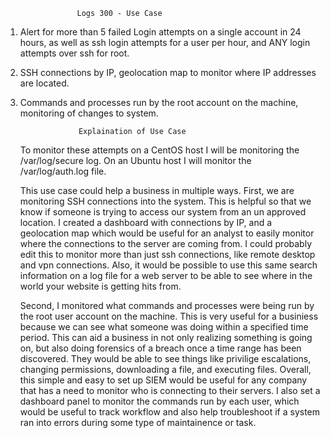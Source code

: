 					Logs 300 - Use Case

1. Alert for more than 5 failed Login attempts on a single account in 24 hours, as well as ssh login attempts for a user per hour, and ANY login attempts over ssh for root.
2. SSH connections by IP, geolocation map to monitor where IP addresses are located.
3. Commands and processes run by the root account on the machine, monitoring of changes to system.

					Explaination of Use Case


	To monitor these attempts on a CentOS host I will be monitoring the /var/log/secure log. On an Ubuntu host I will monitor the /var/log/auth.log file.

	This use case could help a business in multiple ways. First, we are monitoring SSH connections into the system. This is helpful so that we know if someone is trying to access our system from an un approved location. I created a dashboard with connections by IP, and a geolocation map which would be useful for an analyst to easily monitor where the connections to the server are coming from. I could probably edit this to monitor more than just ssh connections, like remote desktop and vpn connections. Also, it would be possible to use this same search information on a log file for a web server to be able to see where in the world your website is getting hits from.

	Second, I monitored what commands and processes were being run by the root user account on the machine. This is very useful for a businiess because we can see what someone was doing within a specified time period. This can aid a business in not only realizing something is going on, but also doing forensics of a breach once a time range has been discovered. They would be able to see things like privilige escalations, changing permissions, downloading a file, and executing files. Overall, this simple and easy to set up SIEM would be useful for any company that has a need to monitor who is connecting to their servers. I also set a dashboard panel to monitor the commands run by each user, which would be useful to track workflow and also help troubleshoot if a system ran into errors during some type of maintainence or task. 

